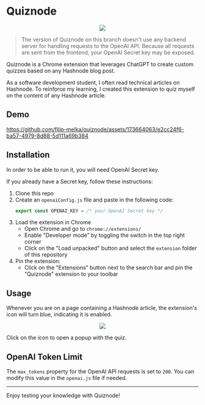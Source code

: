 # Quiznode

<p align="center">
  <img src="https://github.com/filip-melka/quiznode/assets/173664063/4519713d-27da-4215-977e-47fa920d25b4" />
</p>

> The version of Quiznode on this branch doesn't use any backend server for handling requests to the OpenAI API. Because all requests are sent from the frontend, your OpenAI Secret key may be exposed.

Quiznode is a Chrome extension that leverages ChatGPT to create custom quizzes based on any Hashnode blog post.

As a software development student, I often read technical articles on Hashnode. To reinforce my learning, I created this extension to quiz myself on the content of any Hashnode article.

## Demo

https://github.com/filip-melka/quiznode/assets/173664063/e2cc24f6-ba57-4979-8d88-5d111a69b384

## Installation

In order to be able to run it, you will need OpenAI Secret key.

If you already have a Secret key, follow these instructions:

1. Clone this repo
2. Create an `openaiConfig.js` file and paste in the following code:
   ```js
   export const OPENAI_KEY = /* your OpenAI Secret key */
   ```
3. Load the extension in Chrome
   - Open Chrome and go to `chrome://extensions/`
   - Enable "Developer mode" by toggling the switch in the top right corner
   - Click on the "Load unpacked" button and select the `extension` folder of this repository
4. Pin the extension:
   - Click on the "Extensions" button next to the search bar and pin the "Quiznode" extension to your toolbar

## Usage

Whenever you are on a page containing a Hashnode article, the extension's icon will turn blue, indicating it is enabled.

<p align="center">
  <img src="https://github.com/filip-melka/quiznode/assets/173664063/b2df3866-b6d8-4259-80b2-02c8bac1ac81" />
</p>

Click on the icon to open a popup with the quiz.

## OpenAI Token Limit

The `max_tokens` property for the OpenAI API requests is set to `200`. You can modify this value in the `openai.js` file if needed.

---

Enjoy testing your knowledge with Quiznode!
